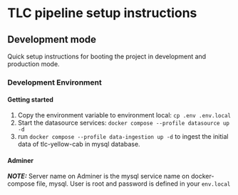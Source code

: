 # TLC pipeline setup instructions

## Development mode

Quick setup instructions for booting the project in development and production mode.

### Development Environment

#### Getting started

1. Copy the environment variable to environment local: `cp .env .env.local`
2. Start the datasource services: `docker compose --profile datasource up -d`
3. run `docker compose --profile data-ingestion up -d` to ingest the initial data of tlc-yellow-cab in mysql database.

#### Adminer

**_NOTE:_** Server name on Adminer is the mysql service name on docker-compose file, mysql. User is root and password is defined in your `env.local`
